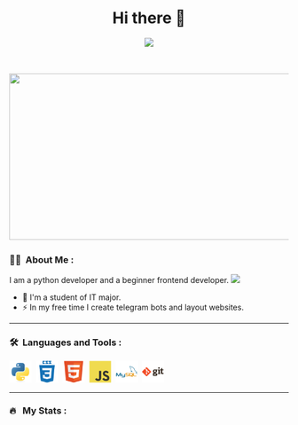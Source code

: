 <h1 align="center">Hi there 👋</h1>

<p align="center"><img src="https://media.giphy.com/media/1zRfp0Jwsag4yPekP4/giphy.gif" width="100"/></p>

<p align="center"><img src="https://komarev.com/ghpvc/?username=Crowwwdy&style=flat-square&color=blue" alt=""></p>


<p align="center"><img src="https://media.giphy.com/media/dWesBcTLavkZuG35MI/giphy.gif" width="600" height="300"  /></p>

### :man_technologist: &nbsp;About Me :

I am a python developer and a beginner frontend developer. <img src="https://media.giphy.com/media/WUlplcMpOCEmTGBtBW/giphy.gif" width="30">

- 🔭 I'm a student of IT major.
- ⚡ In my free time I create telegram bots and layout websites.

---

### 🛠 &nbsp;Languages and Tools :

<p>
<img src="https://github.com/devicons/devicon/blob/master/icons/python/python-original.svg"  title="Python" alt="Python" width="40" height="40"/>&nbsp;
<img src="https://github.com/devicons/devicon/blob/master/icons/css3/css3-plain-wordmark.svg"  title="CSS3" alt="CSS" width="40" height="40"/>&nbsp;
<img src="https://github.com/devicons/devicon/blob/master/icons/html5/html5-original.svg" title="HTML5" alt="HTML" width="40" height="40"/>&nbsp;
<img src="https://github.com/devicons/devicon/blob/master/icons/javascript/javascript-original.svg" title="JavaScript" alt="JavaScript" width="40" height="40"/>&nbsp;
<img src="https://github.com/devicons/devicon/blob/master/icons/mysql/mysql-original-wordmark.svg" title="MySQL"  alt="MySQL" width="40" height="40"/>&nbsp;
<img src="https://github.com/devicons/devicon/blob/master/icons/git/git-original-wordmark.svg" title="Git" **alt="Git" width="40" height="40"/>&nbsp;
</p>

---

### 🔥 &nbsp; My Stats :
<div id="stat" align="center">
    <img src="https://github-profile-summary-cards.vercel.app/api/cards/profile-details?username=Crowwwdy&theme=tokyonight" alt=""/>
    <img src="https://github-profile-summary-cards.vercel.app/api/cards/most-commit-language?username=Crowwwdy&theme=tokyonight" alt=""/>
    <img src="https://github-profile-summary-cards.vercel.app/api/cards/stats?username=Crowwwdy&theme=tokyonight" alt=""/>
</div>


